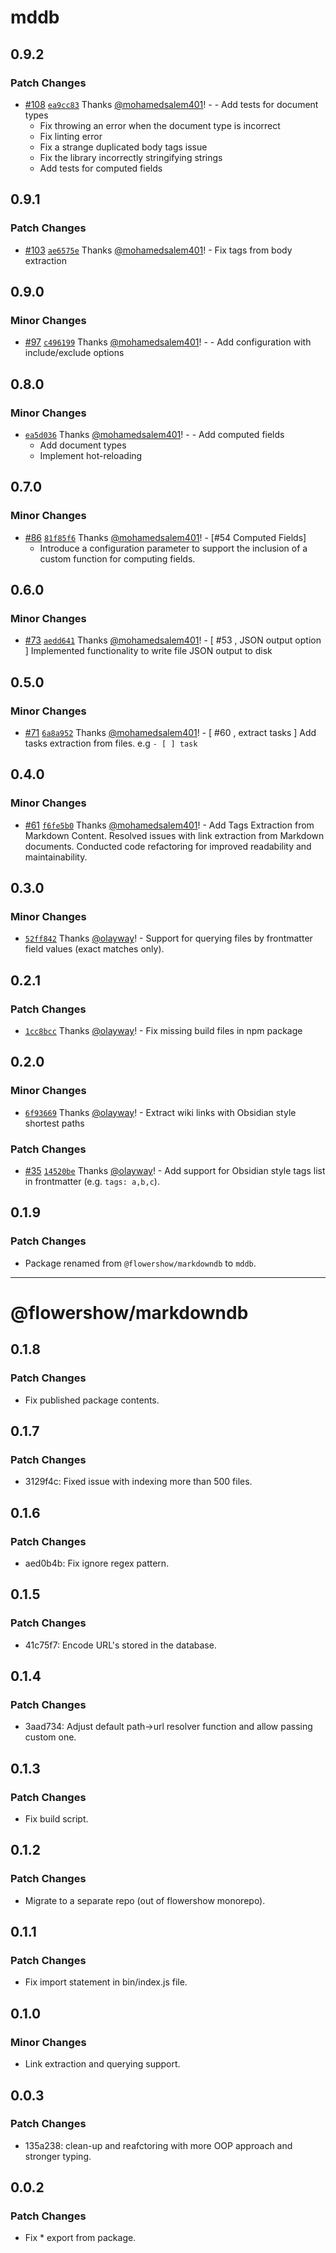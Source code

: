 # mddb

## 0.9.2

### Patch Changes

- [#108](https://github.com/datopian/markdowndb/pull/108) [`ea9cc83`](https://github.com/datopian/markdowndb/commit/ea9cc83e5315d256c80cf107ccd18caacaa6bc1a) Thanks [@mohamedsalem401](https://github.com/mohamedsalem401)! - - Add tests for document types
  - Fix throwing an error when the document type is incorrect
  - Fix linting error
  - Fix a strange duplicated body tags issue
  - Fix the library incorrectly stringifying strings
  - Add tests for computed fields

## 0.9.1

### Patch Changes

- [#103](https://github.com/datopian/markdowndb/pull/103) [`ae6575e`](https://github.com/datopian/markdowndb/commit/ae6575ee40a1633a235bca0513f1071552b39395) Thanks [@mohamedsalem401](https://github.com/mohamedsalem401)! - Fix tags from body extraction

## 0.9.0

### Minor Changes

- [#97](https://github.com/datopian/markdowndb/pull/97) [`c496199`](https://github.com/datopian/markdowndb/commit/c496199373745c066d82875700fcedd1e476ac3e) Thanks [@mohamedsalem401](https://github.com/mohamedsalem401)! - - Add configuration with include/exclude options

## 0.8.0

### Minor Changes

- [`ea5d036`](https://github.com/datopian/markdowndb/commit/ea5d0366a8b82163fa4a1e85a5e62443a09475f3) Thanks [@mohamedsalem401](https://github.com/mohamedsalem401)! - - Add computed fields
  - Add document types
  - Implement hot-reloading

## 0.7.0

### Minor Changes

- [#86](https://github.com/datopian/markdowndb/pull/86) [`81f85f6`](https://github.com/datopian/markdowndb/commit/81f85f6c382722031f24f75e8ac822bcf91a3fa5) Thanks [@mohamedsalem401](https://github.com/mohamedsalem401)! - [#54 Computed Fields]
  - Introduce a configuration parameter to support the inclusion of a custom function for computing fields.

## 0.6.0

### Minor Changes

- [#73](https://github.com/datopian/markdowndb/pull/73) [`aedd641`](https://github.com/datopian/markdowndb/commit/aedd6413a7eee41a0d710c477ba55996c43b3e0f) Thanks [@mohamedsalem401](https://github.com/mohamedsalem401)! - [ #53 , JSON output option ] Implemented functionality to write file JSON output to disk

## 0.5.0

### Minor Changes

- [#71](https://github.com/datopian/markdowndb/pull/71) [`6a8a952`](https://github.com/datopian/markdowndb/commit/6a8a9525c90f3d4160d412f3929922b1e2df354b) Thanks [@mohamedsalem401](https://github.com/mohamedsalem401)! - [ #60 , extract tasks ]
  Add tasks extraction from files. e.g `- [ ] task`

## 0.4.0

### Minor Changes

- [#61](https://github.com/datopian/markdowndb/pull/61) [`f6fe5b0`](https://github.com/datopian/markdowndb/commit/f6fe5b0899700462360e864c231473be99df91b0) Thanks [@mohamedsalem401](https://github.com/mohamedsalem401)! - Add Tags Extraction from Markdown Content.
  Resolved issues with link extraction from Markdown documents.
  Conducted code refactoring for improved readability and maintainability.

## 0.3.0

### Minor Changes

- [`52ff842`](https://github.com/datopian/markdowndb/commit/52ff8429cb0058f66f033b9ecdd180c854a00573) Thanks [@olayway](https://github.com/olayway)! - Support for querying files by frontmatter field values (exact matches only).

## 0.2.1

### Patch Changes

- [`1cc8bcc`](https://github.com/datopian/markdowndb/commit/1cc8bcc2b351f1ef83ee6e1cc30065ea48c10b2f) Thanks [@olayway](https://github.com/olayway)! - Fix missing build files in npm package

## 0.2.0

### Minor Changes

- [`6f93669`](https://github.com/datopian/markdowndb/commit/6f93669d748e7c7c4c5d72cf100f251a21603fe3) Thanks [@olayway](https://github.com/olayway)! - Extract wiki links with Obsidian style shortest paths

### Patch Changes

- [#35](https://github.com/datopian/markdowndb/pull/35) [`14520be`](https://github.com/datopian/markdowndb/commit/14520befd9bd8ca231904b44652fddbf25d7d464) Thanks [@olayway](https://github.com/olayway)! - Add support for Obsidian style tags list in frontmatter (e.g. `tags: a,b,c`).

## 0.1.9

### Patch Changes

- Package renamed from `@flowershow/markdowndb` to `mddb`.

---

# @flowershow/markdowndb

## 0.1.8

### Patch Changes

- Fix published package contents.

## 0.1.7

### Patch Changes

- 3129f4c: Fixed issue with indexing more than 500 files.

## 0.1.6

### Patch Changes

- aed0b4b: Fix ignore regex pattern.

## 0.1.5

### Patch Changes

- 41c75f7: Encode URL's stored in the database.

## 0.1.4

### Patch Changes

- 3aad734: Adjust default path->url resolver function and allow passing custom one.

## 0.1.3

### Patch Changes

- Fix build script.

## 0.1.2

### Patch Changes

- Migrate to a separate repo (out of flowershow monorepo).

## 0.1.1

### Patch Changes

- Fix import statement in bin/index.js file.

## 0.1.0

### Minor Changes

- Link extraction and querying support.

## 0.0.3

### Patch Changes

- 135a238: clean-up and reafctoring with more OOP approach and stronger typing.

## 0.0.2

### Patch Changes

- Fix \* export from package.

